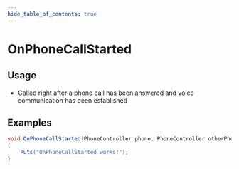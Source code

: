 ```yaml
---
hide_table_of_contents: true
---
```


# OnPhoneCallStarted

## Usage

* Called right after a phone call has been answered and voice communication has been established

## Examples

```csharp title=""
void OnPhoneCallStarted(PhoneController phone, PhoneController otherPhone, BasePlayer player)
{
    Puts("OnPhoneCallStarted works!");
}
```
